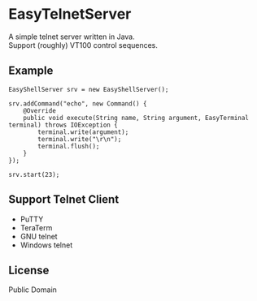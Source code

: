 # EasyTelnetServer

A simple telnet server written in Java. <br />
Support (roughly) VT100 control sequences.

## Example

	EasyShellServer srv = new EasyShellServer();
	
	srv.addCommand("echo", new Command() {
		@Override
		public void execute(String name, String argument, EasyTerminal terminal) throws IOException {
			terminal.write(argument);
			terminal.write("\r\n");
			terminal.flush();
		}
	});
	
	srv.start(23);

## Support Telnet Client

  * PuTTY
  * TeraTerm
  * GNU telnet
  * Windows telnet

## License

Public Domain
